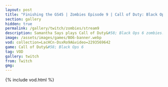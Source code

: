 ```yaml
---
layout: post
title: "Finishing the GS45 | Zombies Episode 9 | Call of Duty: Black Ops 6"
section: gallery
hidden: true
permalink: /gallery/twitch/zombies/stream9
description: Samantha Says plays Call of Duty&#58; Black Ops 6 zombies. Episode 9.
image: /assets/images/games/BO6-banner.webp
vod: collection=LacHCn-DsxRo9A&video=2293569642
game: Call of Duty&#58; Black Ops 6
tag: VOD
gallery: twitch
from: Twitch
gmg:
---
```

{% include vod.html %}